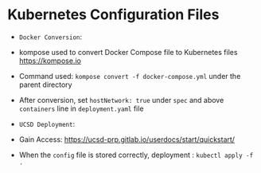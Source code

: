 # Kubernetes Configuration Files

- `Docker Conversion`:
- kompose used to convert Docker Compose file to Kubernetes files https://kompose.io
- Command used: `kompose convert -f docker-compose.yml` under the parent directory
- After conversion, set `hostNetwork: true` under `spec` and above `containers` line in `deployment.yaml` file 

- `UCSD Deployment`:
- Gain Access: https://ucsd-prp.gitlab.io/userdocs/start/quickstart/
- When the `config` file is stored correctly, deployment : `kubectl apply -f .`